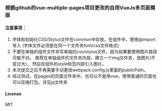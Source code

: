 ### 根据github的vue-multiple-pages项目更改的自用VueJs多页面模版


#### 注意事项：

  1. 字体和初始化CSS/Stylus文件在common中存放。在组件中，使用@import导入
  (字体文件必须是在同一个文件夹font/css文件格式)
  2. 不要在单独的组件文件夹写单独的css/stylus文件，因为如果要使用图片路径可能不对。
  推荐在单独组件的文件夹内部，建立一个img文件夹，放图片(不宜过大)，
  然后在组件的style标签内部引入图片。
  3. 本次提交之后不再需要手动更改webpack.config.js里面的pubilcPath。
  4. 经过测试，在pages的页面文件夹中，也可以不是用vue，使用普通的页面也可以压缩打包。详见jq文件夹
  
#### License

MIT



